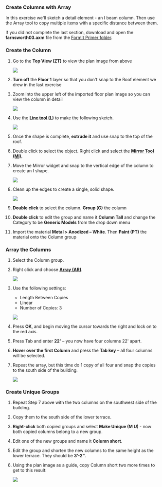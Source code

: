 ### Create Columns with Array
In this exercise we'll sketch a detail element - an I beam column. Then use the Array tool to copy multiple items with a specific distance between them.

If you did not complete the last section, download and open the **farnsworth03.axm** file from the [FormIt Primer folder](https://autodesk.app.box.com/s/thavswirrbflit27rbqzl26ljj7fu1uv/1/9025446442).

### Create the Column
1. Go to the **Top View (ZT)** to view the plan image from above 

	![](./images/TopView.png)

2. **Turn off** the **Floor 1** layer so that you don't snap to the Roof element we drew in the last exercise

2. Zoom into the upper left of the imported floor plan image so you can view the column in detail

	![](./images/5140a00b-351f-4fa8-8a18-a9e6c72012f4.png)

2. Use the [**Line tool (L)**](../formit-introduction/tool-bars.md) to make the following sketch. 

	![](./images/09cf32a7-a359-4a56-a863-60fd03053ea2.png)

3. Once the shape is complete, **extrude it** and use snap to the top of the roof.

4. Double click to select the object. Right click and select the [**Mirror Tool (MI)**](../tool-library/mirror.md).

5. Move the Mirror widget and snap to the vertical edge of the column to create an I shape. 

	![](./images/a52928c7-5c9c-46f8-b23c-241f454ccb79.png)

6. Clean up the edges to create a single, solid shape. 

	![](./images/e1265e6e-8a2a-4663-83ae-32bef74f3c25.png)

7. **Double click** to select the column. **Group (G)** the column

8. **Double click** to edit the group and name it **Column Tall** and change the Category to be **Generic Models** from the drop down menu

8. Import the material **Metal &gt; Anodized – White**. Then **Paint (PT)** the material onto the Column group

### Array the Columns
1. Select the Column group.

2. Right click and choose [**Array (AR)**](../tool-library/tilt-array-copy-and-paste.md).

	![](./images/2fd9793f-8306-496b-b323-b9b9e1d7e89a.png)

3. Use the following settings:
	- Length Between Copies
	- Linear
	- Number of Copies: 3

 	![](./images/0ef15b54-2b06-4443-823a-e58527e23858.png)

4. Press **OK**, and begin moving the cursor towards the right and lock on to the red axis.

5. Press Tab and enter **22'** – you now have four columns 22' apart.

6. **Hover over the first Column** and press the **Tab key** – all four columns will be selected.

7. Repeat the array, but this time do 1 copy of all four and snap the copies to the south side of the building. 

	![](./images/5582b957-9965-43ba-bfa0-8102b6892f28.png)

### Create Unique Groups

1. Repeat Step 7 above with the two columns on the southwest side of the building.

2. Copy them to the south side of the lower terrace.

3. **Right-click** both copied groups and select **Make Unique (M U)** - now both copied columns belong to a new group.

4. Edit one of the new groups and name it **Column short**.

5. Edit the group and shorten the new columns to the same height as the lower terrace. They should be **3’-2”**.

6. Using the plan image as a guide, copy Column short two more times to get to this result:

	![](./images/9ffda7dc-4259-4e4b-8b72-37009701f81a.png)